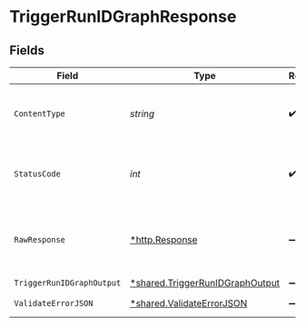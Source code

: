 # TriggerRunIDGraphResponse


## Fields

| Field                                                                             | Type                                                                              | Required                                                                          | Description                                                                       |
| --------------------------------------------------------------------------------- | --------------------------------------------------------------------------------- | --------------------------------------------------------------------------------- | --------------------------------------------------------------------------------- |
| `ContentType`                                                                     | *string*                                                                          | :heavy_check_mark:                                                                | HTTP response content type for this operation                                     |
| `StatusCode`                                                                      | *int*                                                                             | :heavy_check_mark:                                                                | HTTP response status code for this operation                                      |
| `RawResponse`                                                                     | [*http.Response](https://pkg.go.dev/net/http#Response)                            | :heavy_minus_sign:                                                                | Raw HTTP response; suitable for custom response parsing                           |
| `TriggerRunIDGraphOutput`                                                         | [*shared.TriggerRunIDGraphOutput](../../models/shared/triggerrunidgraphoutput.md) | :heavy_minus_sign:                                                                | Ok                                                                                |
| `ValidateErrorJSON`                                                               | [*shared.ValidateErrorJSON](../../models/shared/validateerrorjson.md)             | :heavy_minus_sign:                                                                | Validation Failed                                                                 |